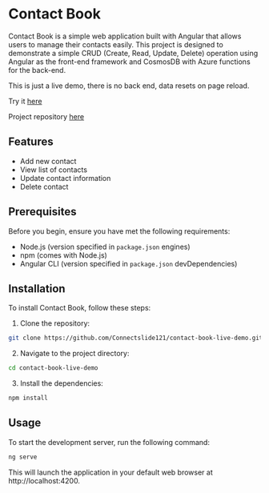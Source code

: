 # Contact Book

Contact Book is a simple web application built with Angular that allows users to manage their contacts easily. This project is designed to demonstrate a simple CRUD (Create, Read, Update, Delete) operation using Angular as the front-end framework and CosmosDB with Azure functions for the back-end.

This is just a live demo, there is no back end, data resets on page reload.

Try it [here](https://connectslide121.github.io/contact-book-live-demo/)

Project repository [here](https://github.com/Connectslide121/contact-book)

## Features

- Add new contact
- View list of contacts
- Update contact information
- Delete contact

## Prerequisites

Before you begin, ensure you have met the following requirements:

- Node.js (version specified in `package.json` engines)
- npm (comes with Node.js)
- Angular CLI (version specified in `package.json` devDependencies)

## Installation

To install Contact Book, follow these steps:

1. Clone the repository:

```bash
git clone https://github.com/Connectslide121/contact-book-live-demo.git
```

2. Navigate to the project directory:

```bash
cd contact-book-live-demo
```

3. Install the dependencies:

```bash
npm install
```

## Usage

To start the development server, run the following command:

```bash
ng serve
```

This will launch the application in your default web browser at http://localhost:4200.
